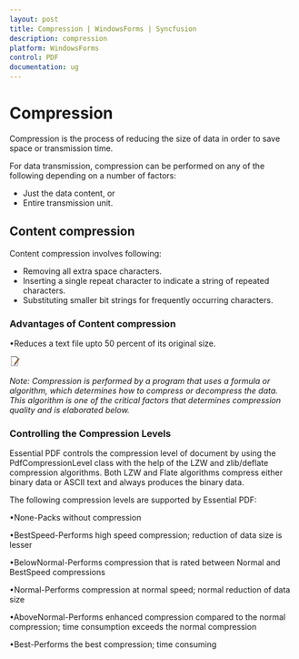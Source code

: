 ```yaml
---
layout: post
title: Compression | WindowsForms | Syncfusion
description: compression
platform: WindowsForms
control: PDF
documentation: ug
---
```


# Compression

Compression is the process of reducing the size of data in order to save space or transmission time.

For data transmission, compression can be performed on any of the following depending on a number of factors:

* Just the data content, or
* Entire transmission unit.

## Content compression

Content compression involves following:

* Removing all extra space characters.
* Inserting a single repeat character to indicate a string of repeated characters.
* Substituting smaller bit strings for frequently occurring characters.

### Advantages of Content compression

•Reduces a text file upto 50 percent of its original size.

![](PDF-Compliance_images/PDF-Compliance_img1.png)

_Note: Compression is performed by a program that uses a formula or algorithm, which determines how to compress or decompress the data. This algorithm is one of the critical factors that determines compression quality and is elaborated below._ 

### Controlling the Compression Levels

Essential PDF controls the compression level of document by using the PdfCompressionLevel class with the help of the LZW and zlib/deflate compression algorithms. Both LZW and Flate algorithms compress either binary data or ASCII text and always produces the binary data.

The following compression levels are supported by Essential PDF:

•None-Packs without compression

•BestSpeed-Performs high speed compression; reduction of data size is lesser

•BelowNormal-Performs compression that is rated between Normal and BestSpeed compressions

•Normal-Performs compression at normal speed; normal reduction of data size

•AboveNormal-Performs enhanced compression compared to the normal compression; time consumption exceeds the normal compression

•Best-Performs the best compression; time consuming
